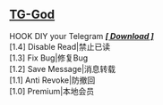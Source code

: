 ## [TG-God](https://github.com/Eoyz369/APK_HOOK/tree/main/TG-God)   
HOOK DIY your Telegram [***[ Download ]***](https://github.com/Eoyz369/APK_HOOK/releases/tag/TG-God_1.4)   
[1.4] Disable Read|禁止已读   
[1.3] Fix Bug|修复Bug  
[1.2] Save Message|消息转载  
[1.1] Anti Revoke|防撤回   
[1.0] Premium|本地会员   
